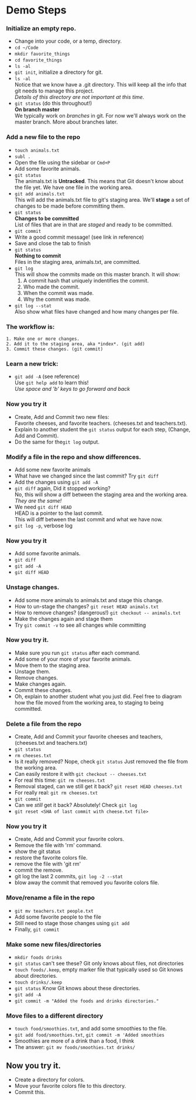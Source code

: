 # Demo Steps

### Initialize an empty repo.
* Change into your code, or a temp, directory.  
* `cd ~/Code`
* `mkdir favorite_things`
* `cd favorite_things`
* `ls -al`
* `git init`, initialize a directory for git.
* `ls -al`  
	Notice that we know have a .git directory. This will keep all the info that git needs to manage this project.  
	*Details of this directory are not important at this time.*
* `git status` (do this throughout!)  
	**On branch master**  
	We typically work on *branches* in git. For now we'll always work on the master branch. More about branches later. 


### Add a new file to the repo
* `touch animals.txt`
* `subl .`
* Open the file using the sidebar or `Cmd+P`
* Add some favorite animals.
* `git status`   
	The animals.txt is **Untracked**. This means that Git doesn't 
	know about the file yet. We have one file in the working area.  
* `git add animals.txt`  
	This will add the animals.txt file to git's staging area. We'll **stage** a set of changes to be made before committing them.  
* `git status`  
	**Changes to be committed**  
	List of files that are in that are *staged* and ready to be committed.  
* `git commit`
* Write a good commit message! (see link in reference)
* Save and close the tab to finish
* `git status`  
	**Nothing to commit**  
	Files in the staging area, animals.txt, are committed.
* `git log`   
	This will show the commits made on this master branch. It will show:  
	1. A commit hash that uniquely indentifies the commit.
	2. Who made the commit.
	3. When the commit was made.
	4. Why the commit was made.
* `git log --stat`  
	Also show what files have changed and how many changes per file.  

### The workflow is:  
	1. Make one or more changes.
	2. Add it to the staging area, aka *index*. (git add)
	3. Commit these changes. (git commit)


### Learn a new trick: 
* `git add -A` (see reference)  
	Use `git help add` to learn this!   
	*Use space and 'b' keys to go forward and back*    

### Now you try it

* Create, Add and Commit two new files:  
	Favorite cheeses, and favorite teachers. (cheeses.txt and teachers.txt).
* Explain to another student the `git status` output for each step, (Change, Add and Commit).
* Do the same for the`git log` output.

### Modify a file in the repo and show differences.

* Add some new favorite animals
* What have we changed since the last commit? Try `git diff`
* Add the changes using `git add -A`
* `git diff` again, Did it stopped working?  
	No, this will show a diff between the staging area and the working area.  
	*They are the same!*  
* We need `git diff HEAD` 	
	HEAD is a pointer to the last commit.  
	This will diff between the last commit and what we have now. 
* `git log -p`, verbose log
	
### Now you try it
* Add some favorite animals.
* `git diff`
* `git add -A`
* `git diff HEAD`

### Unstage changes.
* Add some more animals to animals.txt and stage this change.
* How to un-stage the changes? `git reset HEAD animals.txt`
* How to remove changes? (dangerous!) `git checkout -- animals.txt`
* Make the changes again and stage them
* Try `git commit -v` to see all changes while committing

### Now you try it.
* Make sure you run `git status` after each command.
* Add some of your more of your favorite animals.
* Move them to the staging area.
* Unstage them.
* Remove changes.
* Make changes again.
* Commit these changes.
* Oh, explain to another student what you just did. Feel free to diagram how the file moved from the working area, to staging to being committed.

### Delete a file from the repo

* Create, Add and Commit your favorite cheeses and teachers, (cheeses.txt and teachers.txt)  
* `git status`
* `rm cheeses.txt`
* Is it really removed? Nope, check `git status`
	Just removed the file from the working area.  
* Can easily restore it with `git checkout -- cheeses.txt`
* For real this time: `git rm cheeses.txt`
* Removal staged, can we still get it back? `git reset HEAD cheeses.txt`
* For really real: `git rm cheeses.txt`
* `git commit`
* Can we *still* get it back? Absolutely! Check `git log`
* `git reset <SHA of last commit with cheese.txt file>`

### Now you try it
* Create, Add and Commit your favorite colors.
* Remove the file with 'rm' command.
* show the git status
* restore the favorite colors file.
* remove the file with 'git rm'
* commit the remove.
* git log the last 2 commits, `git log -2 --stat`
* blow away the commit that removed you favorite colors file.

### Move/rename a file in the repo

* `git mv teachers.txt people.txt`
* Add some favorite people to the file
* Still need to stage those changes using `git add`
* Finally, `git commit`

### Make some new files/directories

* `mkdir foods drinks`
* `git status` can't see these? Git only knows about files, not directories
* `touch foods/.keep`, empty marker file that typically used so Git knows about directories.
* `touch drinks/.keep`
* `git status` Know Git knows about these directories.
* `git add -A`
* `git commit -m "Added the foods and drinks directories."`

### Move files to a different directory

* `touch food/smoothies.txt`, and add some smoothies to the file.
* `git add food/smoothies.txt`, `git commit -m 'Added smoothies`
* Smoothies are more of a drink than a food, I think
* The answer: `git mv foods/smoothies.txt drinks/`

## Now you try it.
* Create a directory for colors.
* Move your favorite colors file to this directory.
* Commit this.


